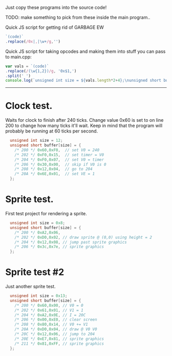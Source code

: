 Just copy these programs into the source code!

TODO: make something to pick from these inside the main program..

Quick JS script for getting rid of GARBAGE EW

```js
`(code)`
.replace(/0x|,|\w+/g,'')
```

Quick JS script for taking opcodes and making them into stuff you can pass to main.cpp:

```js
var vals = `(code)`
.replace(/(\w{1,2})/g, '0x$1,')
.split(' ')
console.log(`unsigned int size = ${vals.length*2+4};\nunsigned short buffer[size] = {${vals.join('\n')}};`)
```

------

# Clock test.

Waits for clock to finish after 240 ticks. Change value 0x60 is set to on
line 200 to change how many ticks it'll wait. Keep in mind that the program
will probably be running at 60 ticks per second.

```c++
  unsigned int size = 12;
  unsigned short buffer[size] = {
    /* 200 */ 0x60,0xF0,  // set V0 = 240
    /* 202 */ 0xF0,0x15,  // set timer = V0
    /* 204 */ 0xF0,0x07,  // set V0 = timer
    /* 206 */ 0x30,0x00,  // skip if V0 is 0
    /* 208 */ 0x12,0x04,  // go to 204
    /* 20A */ 0x6E,0x01,  // set VE = 1
  };
```

# Sprite test.

First test project for rendering a sprite.

```c++
  unsigned int size = 0x8;
  unsigned short buffer[size] = {
    /* 200 */ 0xA2,0x06,
    /* 202 */ 0xD0,0x02, // draw sprite @ (0,0) using height = 2
    /* 204 */ 0x12,0x08, // jump past sprite graphics
    /* 206 */ 0x3c,0x7e, // sprite graphics
  };
```

# Sprite test #2

Just another sprite test.

```c++
  unsigned int size = 0x13;
  unsigned short buffer[size] = {
    /* 200 */ 0x60,0x00, // V0 = 0
    /* 202 */ 0x61,0x01, // V1 = 1
    /* 204 */ 0xA2,0x0E, // I = 20C
    /* 206 */ 0x00,0xE0, // clear screen
    /* 208 */ 0x80,0x14, // V0 += V1
    /* 20A */ 0xD0,0x04, // draw @ V0 V0
    /* 20C */ 0x12,0x06, // jump to 204
    /* 20E */ 0xE7,0x81, // sprite graphics
    /* 211 */ 0x81,0xFF, // sprite graphics
  };
```
